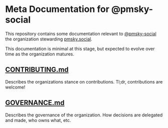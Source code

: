 # Meta Documentation for @pmsky-social

This repository contains some documentation relevant to [@pmsky-social](//github.com/pmsky-social) the organization stewarding [pmsky.social](//pmsky.social).

This documentation is minimal at this stage, but expected to evolve over time as the organization matures.

## [CONTRIBUTING.md](https://github.com/pmsky-social/meta/blob/main/CONTRIBUTING.md)
Describes the organizations stance on contributions.  Tl;dr, contributions are welcome!

## [GOVERNANCE.md](https://github.com/pmsky-social/meta/blob/main/GOVERNANCE.md)
Describes the governance of the organization.  How decisions are delegated and made, who owns what, etc.
